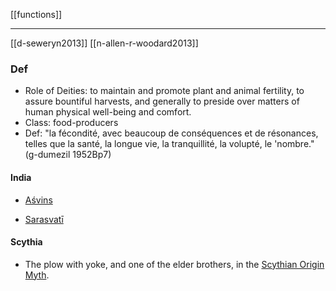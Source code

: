 [[functions]]

---

[[d-seweryn2013]]
[[n-allen-r-woodard2013]]

### Def

- Role of Deities: to maintain and promote plant and animal fertility, to assure bountiful harvests, and generally to preside over matters of human physical well-being and comfort.
- Class: food-producers
- Def: "la fécondité, avec beaucoup de conséquences et de résonances, telles que la santé, la longue vie, la tranquillité, la volupté, le 'nombre." (g-dumezil 1952Bp7)

#### India

- [Aśvins](sky-sons-indian)

- [Sarasvatī](sarasvati.md)

#### Scythia

- The plow with yoke, and one of the elder brothers, in the [Scythian Origin Myth](scythian-origin-myth.md).
